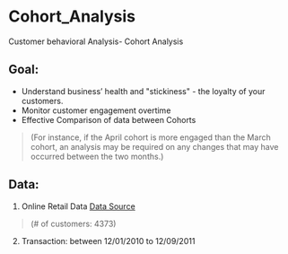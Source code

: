 # Cohort_Analysis
Customer behavioral Analysis- Cohort Analysis
## Goal:

* Understand business’ health and "stickiness" - the loyalty of your customers.
* Monitor customer engagement overtime
* Effective Comparison of data between Cohorts 

>(For instance, if the April cohort is more engaged than the March cohort, an analysis may be required on any changes that may have occurred between the two months.)

## Data:
1. Online Retail Data [Data Source](https://archive.ics.uci.edu/ml/datasets/online+retail)

> (# of customers: 4373)

2. Transaction: between 12/01/2010 to 12/09/2011
